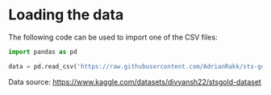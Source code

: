 # Loading the data
The following code can be used to import one of the CSV files:

```python
import pandas as pd

data = pd.read_csv('https://raw.githubusercontent.com/AdrianRakk/sts-gold-dataset/main/raw/sts_gold_tweet.csv')
```

Data source: https://www.kaggle.com/datasets/divyansh22/stsgold-dataset
